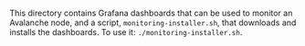 This directory contains Grafana dashboards that can be used to monitor an Avalanche node, and a script, `monitoring-installer.sh`, that downloads and installs the dashboards. To use it: `./monitoring-installer.sh`.